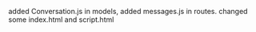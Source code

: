 added Conversation.js in models, 
added messages.js in routes.
changed some index.html and script.html
